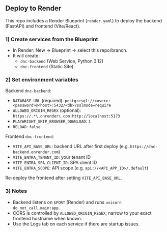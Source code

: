 ## Deploy to Render

This repo includes a Render Blueprint (`render.yaml`) to deploy the backend (FastAPI) and frontend (Vite/React).

### 1) Create services from the Blueprint
- In Render: New → Blueprint → select this repo/branch.
- It will create:
  - `dnc-backend` (Web Service, Python 3.12)
  - `dnc-frontend` (Static Site)

### 2) Set environment variables

Backend `dnc-backend`:
- `DATABASE_URL` (required): `postgresql://<user>:<password>@<host>:5432/<db>?sslmode=require`
- `ALLOWED_ORIGIN_REGEX` (optional): `https://.*\.onrender\.com|http://localhost:5173`
- `PLAYWRIGHT_SKIP_BROWSER_DOWNLOAD`: `1`
- `RELOAD`: `false`

Frontend `dnc-frontend`:
- `VITE_API_BASE_URL`: backend URL after first deploy (e.g. `https://dnc-backend.onrender.com`)
- `VITE_ENTRA_TENANT_ID`: your tenant ID
- `VITE_ENTRA_SPA_CLIENT_ID`: SPA client ID
- `VITE_ENTRA_SCOPE`: API scope (e.g. `api://<API_APP_ID>/.default`)

Re-deploy the frontend after setting `VITE_API_BASE_URL`.

### 3) Notes
- Backend listens on `$PORT` (Render) and runs `uvicorn do_not_call.main:app`.
- CORS is controlled by `ALLOWED_ORIGIN_REGEX`; narrow to your exact frontend hostname when known.
- Use the Logs tab on each service if there are startup issues.

